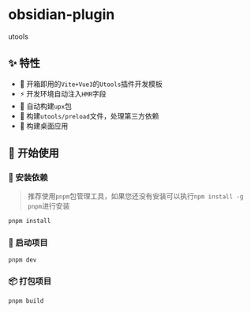 # obsidian-plugin

utools

## ✨ 特性

- 🌈 开箱即用的`Vite+Vue3`的`Utools`插件开发模板
- ⚡ 开发环境自动注入`HMR`字段
- 🦍 自动构建`upx`包
- 🧸 构建`utools/preload`文件，处理第三方依赖
- 🚀 构建桌面应用

## 🥩 开始使用

### 🔧 安装依赖

> 推荐使用`pnpm`包管理工具，如果您还没有安装可以执行`npm install -g pnpm`进行安装

```bash
pnpm install
```

### 🛫 启动项目

```bash
pnpm dev
```

### 📦 打包项目

```bash
pnpm build
```
